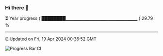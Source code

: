 ### Hi there 👋

⏳ Year progress { ████████▁▁▁▁▁▁▁▁▁▁▁▁▁▁▁▁▁▁▁▁▁▁ } 29.79 %

---

⏰ Updated on Fri, 19 Apr 2024 00:36:52 GMT

![Progress Bar CI](https://github.com/Shyam-Makwana/GitHub-Actions-Demo/workflows/Progress%20Bar%20CI/badge.svg)
